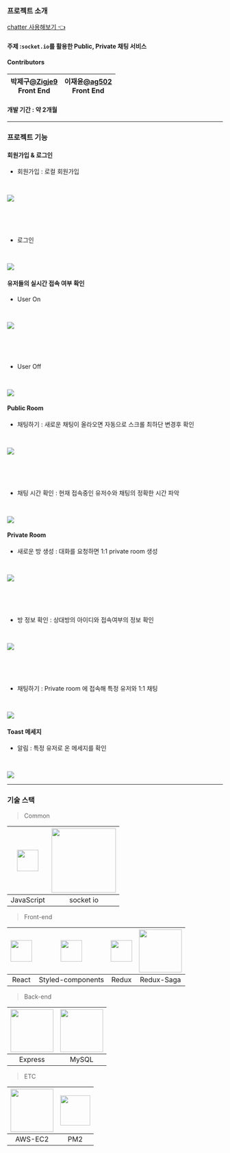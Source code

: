 
### 프로젝트 소개 

[chatter 사용해보기 👈](http://www.chatter.kro.kr)

#### 주제 :`socket.io`를 활용한 Public, Private 채팅 서비스

#### Contributors

|           박제구[@Zigje9](https://github.com/Zigje9)<br/>Front End          | 이재윤[@ag502](https://github.com/ag502)<br/>Front End  |
| :----------------------------------------------------------: | :---------------------------------------------: |


#### 개발 기간 : 약 2개월

---

### 프로젝트 기능


#### 회원가입 & 로그인
- 회원가입 : 로컬 회원가입
<br/>

![](https://i.imgur.com/4amre8m.gif)

<br/>
<br/>
<br/>


- 로그인
<br/>

![](https://i.imgur.com/unyri8M.gif)

#### 유저들의 실시간 접속 여부 확인
- User On 
<br/>

![](https://i.imgur.com/Y96GfTP.gif)

<br/>
<br/>
<br/>


- User Off
<br/>

![](https://i.imgur.com/D1J2Bqn.gif)

#### Public Room
- 채팅하기 : 새로운 채팅이 올라오면 자동으로 스크롤 최하단 변경후 확인
<br/>

![](https://i.imgur.com/aIDTsOj.gif)

<br/>
<br/>
<br/>


- 채팅 시간 확인 : 현재 접속중인 유저수와 채팅의 정확한 시간 파악
<br/>

![](https://i.imgur.com/pzOvab2.gif)


#### Private Room
- 새로운 방 생성 : 대화를 요청하면 1:1 private room 생성
<br/>

![](https://i.imgur.com/0lbyszu.gif)

<br/>
<br/>
<br/>

- 방 정보 확인 : 상대방의 아이디와 접속여부의 정보 확인
<br/>

![](https://i.imgur.com/ByCGdDI.gif)

<br/>
<br/>
<br/>

- 채팅하기 : Private room 에 접속해 특정 유저와 1:1 채팅
<br/>

![](https://i.imgur.com/cIHlYqg.gif)


#### Toast 메세지
- 알림 : 특정 유저로 온 메세지를 확인
<br/>

![](https://i.imgur.com/EjLGCou.gif)



---
### 기술 스택
> Common

| <img width= 50 src="https://i.imgur.com/M9gfdAg.png"> | <img width= 150 src="https://i.imgur.com/l8P6UOE.png"> | 
 | :---------------------------------------------------: | :----------------------------------------------------------: |
|                          JavaScript                          |                          socket io                          |


> Front-end

| <img width= 50 src="https://i.imgur.com/bWvsqCX.png"> | <img width= 50 src="https://i.imgur.com/Abj3Xfl.png"> | <img width= 50 src="https://i.imgur.com/eNN4Qvf.pngg"> | <img width= 100 src="https://i.imgur.com/LsjIZl9.png"> |
| :----------------------------------------------------------: | :---------------------------------------------------: | :----------------------------------------------------------: | :----------------------------------------------------------: |
|                          React                          |                          Styled-components                          |                            Redux                             | Redux-Saga |


> Back-end

| <img width= 100 src="https://i.imgur.com/3pAD781.png"> | <img width= 100 src="https://i.imgur.com/d2v7MTw.png"> | 
 | :---------------------------------------------------: | :----------------------------------------------------------: |
|                          Express                          |                          MySQL                          |


> ETC

| <img width= 100 src="https://i.imgur.com/tdXKOr6.jpg"> | <img width= 70 src="https://i.imgur.com/ogeH40P.jpg"> | 
 | :---------------------------------------------------: | :----------------------------------------------------------: |
|                          AWS-EC2                          |                          PM2                          |

